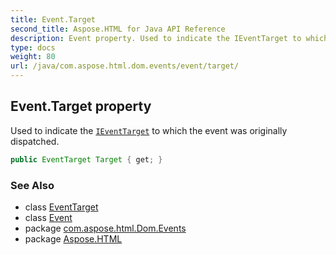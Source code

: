 ```yaml
---
title: Event.Target
second_title: Aspose.HTML for Java API Reference
description: Event property. Used to indicate the IEventTarget to which the event was originally dispatched
type: docs
weight: 80
url: /java/com.aspose.html.dom.events/event/target/
---
```

## Event.Target property

Used to indicate the [`IEventTarget`](../../ieventtarget/) to which the event was originally dispatched.

```java
public EventTarget Target { get; }
```

### See Also

* class [EventTarget](../../../com.aspose.html.dom/eventtarget/)
* class [Event](../)
* package [com.aspose.html.Dom.Events](../../event/)
* package [Aspose.HTML](../../../)
